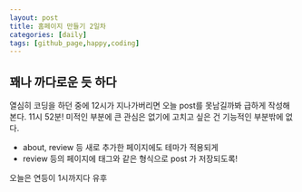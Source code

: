 ```yaml
---
layout: post
title: 홈페이지 만들기 2일차
categories: [daily]
tags: [github_page,happy,coding]
---
```

## 꽤나 까다로운 듯 하다

열심히 코딩을 하던 중에 12시가 지나가버리면 오늘 post를 못남길까봐 급하게 작성해본다. 11시 52분!
미적인 부분에 큰 관심은 없기에 고치고 싶은 건 기능적인 부분밖에 없다.
* about, review 등 새로 추가한 페이지에도 테마가 적용되게
* review 등의 페이지에 태그와 같은 형식으로 post 가 저장되도록!

오늘은 연등이 1시까지다 유후
